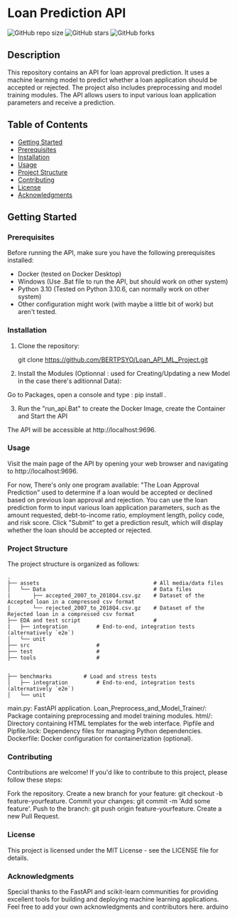 # Loan Prediction API

![GitHub repo size](https://img.shields.io/github/repo-size/BERTPSYO/Loan_API_ML_Project)
![GitHub stars](https://img.shields.io/github/stars/BERTPSYO/Loan_API_ML_Project?style=social)
![GitHub forks](https://img.shields.io/github/forks/BERTPSYO/Loan_API_ML_Project?style=social)

## Description

This repository contains an API for loan approval prediction. It uses a machine learning model to predict whether a loan application should be accepted or rejected. The project also includes preprocessing and model training modules. The API allows users to input various loan application parameters and receive a prediction.

## Table of Contents

- [Getting Started](#getting-started)
- [Prerequisites](#prerequisites)
- [Installation](#installation)
- [Usage](#usage)
- [Project Structure](#project-structure)
- [Contributing](#contributing)
- [License](#license)
- [Acknowledgments](#acknowledgments)

## Getting Started

### Prerequisites

Before running the API, make sure you have the following prerequisites installed:

- Docker (tested on Docker Desktop)
- Windows (Use .Bat file to run the API, but should work on other system)
- Python 3.10 (Tested on Python 3.10.6, can normally work on other system)
- Other configuration might work (with maybe a little bit of work) but aren't tested.


### Installation

1. Clone the repository:
   
   git clone https://github.com/BERTPSYO/Loan_API_ML_Project.git

2. Install the Modules (Optionnal : used for Creating/Updating a new Model in the case there's aditionnal Data):
  
  Go to Packages, open a console and type : pip install .
  
3. Run the "run_api.Bat" to create the Docker Image, create the Container and Start the API
  

The API will be accessible at http://localhost:9696.

### Usage
Visit the main page of the API by opening your web browser and navigating to http://localhost:9696.

For now, There's only one program available: "The Loan Approval Prediction" used to determine if a loan would be accepted or declined based on previous loan approval and rejection.
You can use the loan prediction form to input various loan application parameters, such as the amount requested, debt-to-income ratio, employment length, policy code, and risk score.
Click "Submit" to get a prediction result, which will display whether the loan should be accepted or rejected.
### Project Structure
The project structure is organized as follows:



    .
    ├── assets                                    # All media/data files
    │   └── Data                                  # Data files
    |       ├── accepted_2007_to_2018Q4.csv.gz    # Dataset of the Accepted loan in a compressed csv format
    |       └── rejected_2007_to_2018Q4.csv.gz    # Dataset of the Rejected loan in a compressed csv format
    ├── EDA and test script                       # 
    |   ├── integration         # End-to-end, integration tests (alternatively `e2e`)
    │   └── unit 
    ├── src                     # 
    ├── test                    # 
    ├── tools                   # 
    

    ├── benchmarks          # Load and stress tests
    │   ├── integration         # End-to-end, integration tests (alternatively `e2e`)
    │   └── unit 





main.py: FastAPI application.
Loan_Preprocess_and_Model_Trainer/: Package containing preprocessing and model training modules.
html/: Directory containing HTML templates for the web interface.
Pipfile and Pipfile.lock: Dependency files for managing Python dependencies.
Dockerfile: Docker configuration for containerization (optional).
### Contributing
Contributions are welcome! If you'd like to contribute to this project, please follow these steps:

Fork the repository.
Create a new branch for your feature: git checkout -b feature-yourfeature.
Commit your changes: git commit -m 'Add some feature'.
Push to the branch: git push origin feature-yourfeature.
Create a new Pull Request.
### License
This project is licensed under the MIT License - see the LICENSE file for details.

### Acknowledgments
Special thanks to the FastAPI and scikit-learn communities for providing excellent tools for building and deploying machine learning applications.
Feel free to add your own acknowledgments and contributors here.
arduino
